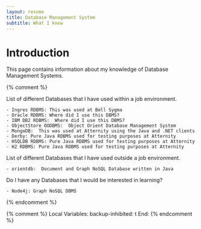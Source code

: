 ```yaml
---
layout: resume
title: Database Management System
subtitle: What I know
---
```


# Introduction

This page contains information about my knowledge of Database Management Systems.

{% comment %}

List of different Databases that I have used within a job environment.

	- Ingres RDBMS: This was used at Bell Sygma
	- Oracle RDBMS: Where did I use this DBMS?
	- IBM DB2 RDBMS:  Where did I use this DBMS?
	- ObjectStore OODBMS:  Object Orient Database Management System
	- MongoDB:  This was used at Atternity using the Java and .NET clients
	- Derby: Pure Java RDBMS used for testing purposes at Atternity
	- HSQLDB RDBMS: Pure Java RDBMS used for testing purposes at Atternity
	- H2 RDBMS: Pure Java RDBMS used for testing purposes at Atternity

List of different Databases that I have used outside a job environment.

	- orientdb:  Document and Graph NoSQL Database written in Java

Do I have any Databases that I would be interested in learning?

	- Node4j: Graph NoSQL DBMS


{% endcomment %}


{% comment %}
Local Variables:
backup-inhibited: t
End:
{% endcomment %}
